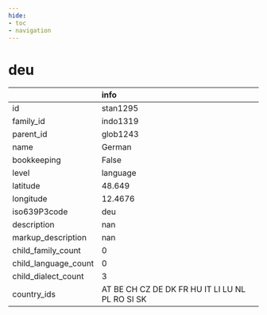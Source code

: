```yaml
---
hide:
- toc
- navigation
---
```

# deu
|                      | info                                            |
|:---------------------|:------------------------------------------------|
| id                   | stan1295                                        |
| family_id            | indo1319                                        |
| parent_id            | glob1243                                        |
| name                 | German                                          |
| bookkeeping          | False                                           |
| level                | language                                        |
| latitude             | 48.649                                          |
| longitude            | 12.4676                                         |
| iso639P3code         | deu                                             |
| description          | nan                                             |
| markup_description   | nan                                             |
| child_family_count   | 0                                               |
| child_language_count | 0                                               |
| child_dialect_count  | 3                                               |
| country_ids          | AT BE CH CZ DE DK FR HU IT LI LU NL PL RO SI SK |